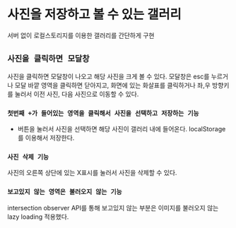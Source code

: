 # 사진을 저장하고 볼 수 있는 갤러리

서버 없이 로컬스토리지를 이용한 갤러리를 간단하게 구현

## `사진을 클릭하면 모달창`

사진을 클릭하면 모달창이 나오고 해당 사진을 크게 볼 수 있다.
모달창은 esc를 누르거나 모달 바깥 영역을 클릭하면 닫아지고, 화면에 있는 화살표를 클릭하거나 좌,우 방향키를 눌러서 이전 사진, 다음 사진으로 이동할 수 있다.

### `첫번째 +가 들어있는 영역을 클릭해서 사진을 선택하고 저장하는 기능`

- 버튼을 눌러서 사진을 선택하면 해당 사진이 갤러리 내에 들어온다. localStorage를 이용해서 저장한다.

### `사진 삭제 기능`

사진의 오른쪽 상단에 있는 X표시를 눌러서 사진을 삭제할 수 있다.

### `보고있지 않는 영역은 불러오지 않는 기능`

intersection observer API를 통해 보고있지 않는 부분은 이미지를 불러오지 않는 lazy loading 적용했다.

